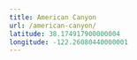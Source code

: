 ```yaml
---
title: American Canyon
url: /american-canyon/
latitude: 38.174917900000004
longitude: -122.26080440000001
---
```

